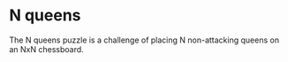 # N queens

The N queens puzzle is a challenge of placing N non-attacking queens on an NxN chessboard.
